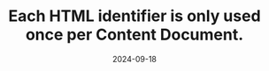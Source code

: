 ---
N: '229'
Rubrique: Structure et code
title: Each HTML identifier is only used once per Content Document.
abstract: 
categories: ["Code and structure"]
agrege: O4229-E074
opquast: '4 229'
indiceebook: '74'
description: "Rule n° 074"
before: "073"
weight: "074"
after: "075"
actif: '1'
layout: rules
date: 2024-09-18
tags: ["", ""]
objectif: ["", ""]
Meo: [""]
Controle: [""
]
Source: ["Opquast"]
Referentiel: [""]
Steps: ["", ""]
---